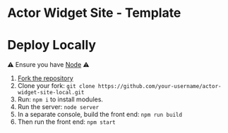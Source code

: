 # Actor Widget Site - Template

# Deploy Locally

⚠️ Ensure you have [Node](https://nodejs.org/en/) ⚠️
1. [Fork the repository](https://github.com/barrientosjesus/actor-widget-site-local/fork)
2. Clone your fork: `git clone https://github.com/your-username/actor-widget-site-local.git`
3. Run: `npm i` to install modules.
4. Run the server: `node server`
5. In a separate console, build the front end: `npm run build`
6. Then run the front end: `npm start`
